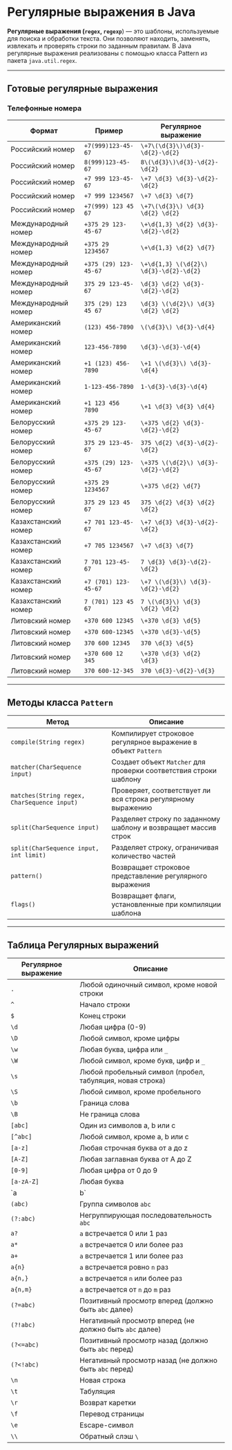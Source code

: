 # Регулярные выражения в Java

**Регулярные выражения (`regex`, `regexp`**) — это шаблоны, используемые для поиска и обработки текста. 
Они позволяют находить, заменять, извлекать и проверять строки по заданным правилам. 
В Java регулярные выражения реализованы с помощью класса Pattern из пакета `java.util.regex`.

---

## Готовые регулярные выражения

### Телефонные номера

| Формат | Пример | Регулярное выражение |
|--------|--------|----------------------|
| Российский номер | `+7(999)123-45-67` | `\+7\(\d{3}\)\d{3}-\d{2}-\d{2}` |
| Российский номер | `8(999)123-45-67` | `8\(\d{3}\)\d{3}-\d{2}-\d{2}` |
| Российский номер | `+7 999 123-45-67` | `\+7 \d{3} \d{3}-\d{2}-\d{2}` |
| Российский номер | `+7 999 1234567` | `\+7 \d{3} \d{7}` |
| Российский номер | `+7(999) 123 45 67` | `\+7\(\d{3}\) \d{3} \d{2} \d{2}` |
| Международный номер | `+375 29 123-45-67` | `\+\d{1,3} \d{2} \d{3}-\d{2}-\d{2}` |
| Международный номер | `+375 29 1234567` | `\+\d{1,3} \d{2} \d{7}` |
| Международный номер | `+375 (29) 123-45-67` | `\+\d{1,3} \(\d{2}\) \d{3}-\d{2}-\d{2}` |
| Международный номер | `375 29 123-45-67` | `\d{3} \d{2} \d{3}-\d{2}-\d{2}` |
| Международный номер | `375 (29) 123 45 67` | `\d{3} \(\d{2}\) \d{3} \d{2} \d{2}` |
| Американский номер | `(123) 456-7890` | `\(\d{3}\) \d{3}-\d{4}` |
| Американский номер | `123-456-7890` | `\d{3}-\d{3}-\d{4}` |
| Американский номер | `+1 (123) 456-7890` | `\+1 \(\d{3}\) \d{3}-\d{4}` |
| Американский номер | `1-123-456-7890` | `1-\d{3}-\d{3}-\d{4}` |
| Американский номер | `+1 123 456 7890` | `\+1 \d{3} \d{3} \d{4}` |
| Белорусский номер | `+375 29 123-45-67` | `\+375 \d{2} \d{3}-\d{2}-\d{2}` |
| Белорусский номер | `375 29 123-45-67` | `375 \d{2} \d{3}-\d{2}-\d{2}` |
| Белорусский номер | `+375 (29) 123-45-67` | `\+375 \(\d{2}\) \d{3}-\d{2}-\d{2}` |
| Белорусский номер | `+375 29 1234567` | `\+375 \d{2} \d{7}` |
| Белорусский номер | `375 29 123 45 67` | `375 \d{2} \d{3} \d{2} \d{2}` |
| Казахстанский номер | `+7 701 123-45-67` | `\+7 \d{3} \d{3}-\d{2}-\d{2}` |
| Казахстанский номер | `+7 705 1234567` | `\+7 \d{3} \d{7}` |
| Казахстанский номер | `7 701 123-45-67` | `7 \d{3} \d{3}-\d{2}-\d{2}` |
| Казахстанский номер | `+7 (701) 123-45-67` | `\+7 \(\d{3}\) \d{3}-\d{2}-\d{2}` |
| Казахстанский номер | `7 (701) 123 45 67` | `7 \(\d{3}\) \d{3} \d{2} \d{2}` |
| Литовский номер | `+370 600 12345` | `\+370 \d{3} \d{5}` |
| Литовский номер | `+370 600-12345` | `\+370 \d{3}-\d{5}` |
| Литовский номер | `370 600 12345` | `370 \d{3} \d{5}` |
| Литовский номер | `+370 600 12 345` | `\+370 \d{3} \d{2} \d{3}` |
| Литовский номер | `370 600-12-345` | `370 \d{3}-\d{2}-\d{3}` |

---

## Методы класса `Pattern`

| Метод | Описание |
|----------------|----------|
| `compile(String regex)` | Компилирует строковое регулярное выражение в объект `Pattern` |
| `matcher(CharSequence input)` | Создает объект `Matcher` для проверки соответствия строки шаблону |
| `matches(String regex, CharSequence input)` | Проверяет, соответствует ли вся строка регулярному выражению |
| `split(CharSequence input)` | Разделяет строку по заданному шаблону и возвращает массив строк |
| `split(CharSequence input, int limit)` | Разделяет строку, ограничивая количество частей |
| `pattern()` | Возвращает строковое представление регулярного выражения |
| `flags()` | Возвращает флаги, установленные при компиляции шаблона |

---

## Таблица Регулярных выражений

| Регулярное выражение | Описание |
|----------------------|----------|
| `.` | Любой одиночный символ, кроме новой строки |
| `^` | Начало строки |
| `$` | Конец строки |
| `\d` | Любая цифра (0-9) |
| `\D` | Любой символ, кроме цифры |
| `\w` | Любая буква, цифра или `_` |
| `\W` | Любой символ, кроме букв, цифр и `_` |
| `\s` | Любой пробельный символ (пробел, табуляция, новая строка) |
| `\S` | Любой символ, кроме пробельного |
| `\b` | Граница слова |
| `\B` | Не граница слова |
| `[abc]` | Один из символов a, b или c |
| `[^abc]` | Любой символ, кроме a, b или c |
| `[a-z]` | Любая строчная буква от a до z |
| `[A-Z]` | Любая заглавная буква от A до Z |
| `[0-9]` | Любая цифра от 0 до 9 |
| `[a-zA-Z]` | Любая буква |
| `a|b` | Символ `a` или `b` |
| `(abc)` | Группа символов `abc` |
| `(?:abc)` | Негруппирующая последовательность `abc` |
| `a?` | `a` встречается 0 или 1 раз |
| `a*` | `a` встречается 0 или более раз |
| `a+` | `a` встречается 1 или более раз |
| `a{n}` | `a` встречается ровно `n` раз |
| `a{n,}` | `a` встречается `n` или более раз |
| `a{n,m}` | `a` встречается от `n` до `m` раз |
| `(?=abc)` | Позитивный просмотр вперед (должно быть `abc` далее) |
| `(?!abc)` | Негативный просмотр вперед (не должно быть `abc` далее) |
| `(?<=abc)` | Позитивный просмотр назад (должно быть `abc` перед) |
| `(?<!abc)` | Негативный просмотр назад (не должно быть `abc` перед) |
| `\n` | Новая строка |
| `\t` | Табуляция |
| `\r` | Возврат каретки |
| `\f` | Перевод страницы |
| `\e` | Escape-символ |
| `\\` | Обратный слэш `\` |

